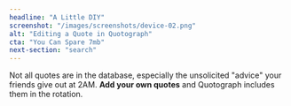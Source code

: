 ```yaml
---
headline: "A Little DIY"
screenshot: "/images/screenshots/device-02.png"
alt: "Editing a Quote in Quotograph"
cta: "You Can Spare 7mb"
next-section: "search"
---
```

Not all quotes are in the database, especially the unsolicited "advice" your friends give out at 2AM. **Add your own quotes** and Quotograph includes them in the rotation.